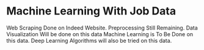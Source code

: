 # Machine Learning With Job Data

Web Scraping Done on Indeed Website. 
Preprocessing Still Remaining. 
Data Visualization Will be done on this data
Machine Learning is To Be Done on this data. 
Deep Learning Algorithms will also be tried on this data.
